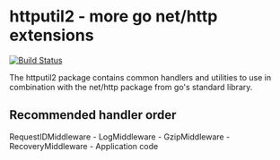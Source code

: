 httputil2 - more go net/http extensions
=======================================

[![Build Status](https://travis-ci.org/zimbatm/httputil2.svg?branch=master)](https://travis-ci.org/zimbatm/httputil2)

The httputil2 package contains common handlers and utilities to use in
combination with the net/http package from go's standard library.


Recommended handler order
-------------------------

RequestIDMiddleware - LogMiddleware - GzipMiddleware - RecoveryMiddleware - Application code
